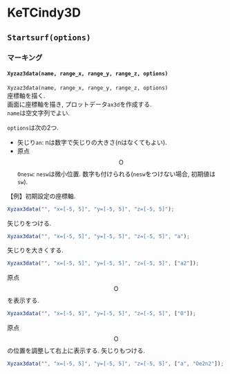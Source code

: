 # KeTCindy3D  
## `Startsurf(options)`  
### マーキング  
#### `Xyzaz3data(name, range_x, range_y, range_z, options)`  
`Xyzaz3data(name, range_x, range_y, range_z, options)`  
座標軸を描く.  
画面に座標軸を描き, プロットデータ`ax3d`を作成する.  
`name`は空文字列でよい.  
  
`options`は次の2つ.  
- 矢じり`an`: nは数字で矢じりの大きさ(nはなくてもよい).  
- 原点$$\mathrm{O}$$`Onesw`: `nesw`は微小位置. 数字も付けられる(`nesw`をつけない場合, 初期値は`sw`).  
  
【例】初期設定の座標軸.  
```js  
Xyzax3data("", "x=[-5, 5]", "y=[-5, 5]", "z=[-5, 5]");  
```  
矢じりをつける.  
```js  
Xyzax3data("", "x=[-5, 5]", "y=[-5, 5]", "z=[-5, 5]", "a");  
```  
矢じりを大きくする.  
```js  
Xyzax3data("", "x=[-5, 5]", "y=[-5, 5]", "z=[-5, 5]", ["a2"]);  
```  
原点$$\mathrm{O}$$を表示する.  
```js  
Xyzax3data("", "x=[-5, 5]", "y=[-5, 5]", "z=[-5, 5]", ["O"]);  
```  
原点$$\mathrm{O}$$の位置を調整して右上に表示する. 矢じりもつける.  
```js  
Xyzax3data("", "x=[-5, 5]", "y=[-5, 5]", "z=[-5, 5]", ["a", "Oe2n2"]);  
```
